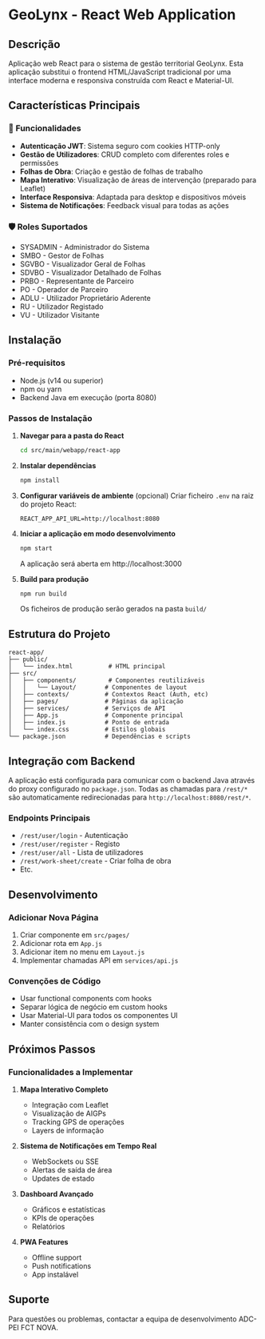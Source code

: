 # GeoLynx - React Web Application

## Descrição
Aplicação web React para o sistema de gestão territorial GeoLynx. Esta aplicação substitui o frontend HTML/JavaScript tradicional por uma interface moderna e responsiva construída com React e Material-UI.

## Características Principais

### 🎯 Funcionalidades
- **Autenticação JWT**: Sistema seguro com cookies HTTP-only
- **Gestão de Utilizadores**: CRUD completo com diferentes roles e permissões
- **Folhas de Obra**: Criação e gestão de folhas de trabalho
- **Mapa Interativo**: Visualização de áreas de intervenção (preparado para Leaflet)
- **Interface Responsiva**: Adaptada para desktop e dispositivos móveis
- **Sistema de Notificações**: Feedback visual para todas as ações

### 🛡️ Roles Suportados
- SYSADMIN - Administrador do Sistema
- SMBO - Gestor de Folhas
- SGVBO - Visualizador Geral de Folhas
- SDVBO - Visualizador Detalhado de Folhas
- PRBO - Representante de Parceiro
- PO - Operador de Parceiro
- ADLU - Utilizador Proprietário Aderente
- RU - Utilizador Registado
- VU - Utilizador Visitante

## Instalação

### Pré-requisitos
- Node.js (v14 ou superior)
- npm ou yarn
- Backend Java em execução (porta 8080)

### Passos de Instalação

1. **Navegar para a pasta do React**
   ```bash
   cd src/main/webapp/react-app
   ```

2. **Instalar dependências**
   ```bash
   npm install
   ```

3. **Configurar variáveis de ambiente** (opcional)
   Criar ficheiro `.env` na raiz do projeto React:
   ```env
   REACT_APP_API_URL=http://localhost:8080
   ```

4. **Iniciar a aplicação em modo desenvolvimento**
   ```bash
   npm start
   ```
   A aplicação será aberta em http://localhost:3000

5. **Build para produção**
   ```bash
   npm run build
   ```
   Os ficheiros de produção serão gerados na pasta `build/`

## Estrutura do Projeto

```
react-app/
├── public/
│   └── index.html          # HTML principal
├── src/
│   ├── components/         # Componentes reutilizáveis
│   │   └── Layout/        # Componentes de layout
│   ├── contexts/          # Contextos React (Auth, etc)
│   ├── pages/             # Páginas da aplicação
│   ├── services/          # Serviços de API
│   ├── App.js             # Componente principal
│   ├── index.js           # Ponto de entrada
│   └── index.css          # Estilos globais
└── package.json           # Dependências e scripts
```

## Integração com Backend

A aplicação está configurada para comunicar com o backend Java através do proxy configurado no `package.json`. Todas as chamadas para `/rest/*` são automaticamente redirecionadas para `http://localhost:8080/rest/*`.

### Endpoints Principais
- `/rest/user/login` - Autenticação
- `/rest/user/register` - Registo
- `/rest/user/all` - Lista de utilizadores
- `/rest/work-sheet/create` - Criar folha de obra
- Etc.

## Desenvolvimento

### Adicionar Nova Página

1. Criar componente em `src/pages/`
2. Adicionar rota em `App.js`
3. Adicionar item no menu em `Layout.js`
4. Implementar chamadas API em `services/api.js`

### Convenções de Código
- Usar functional components com hooks
- Separar lógica de negócio em custom hooks
- Usar Material-UI para todos os componentes UI
- Manter consistência com o design system

## Próximos Passos

### Funcionalidades a Implementar
1. **Mapa Interativo Completo**
   - Integração com Leaflet
   - Visualização de AIGPs
   - Tracking GPS de operações
   - Layers de informação

2. **Sistema de Notificações em Tempo Real**
   - WebSockets ou SSE
   - Alertas de saída de área
   - Updates de estado

3. **Dashboard Avançado**
   - Gráficos e estatísticas
   - KPIs de operações
   - Relatórios

4. **PWA Features**
   - Offline support
   - Push notifications
   - App instalável

## Suporte

Para questões ou problemas, contactar a equipa de desenvolvimento ADC-PEI FCT NOVA.
